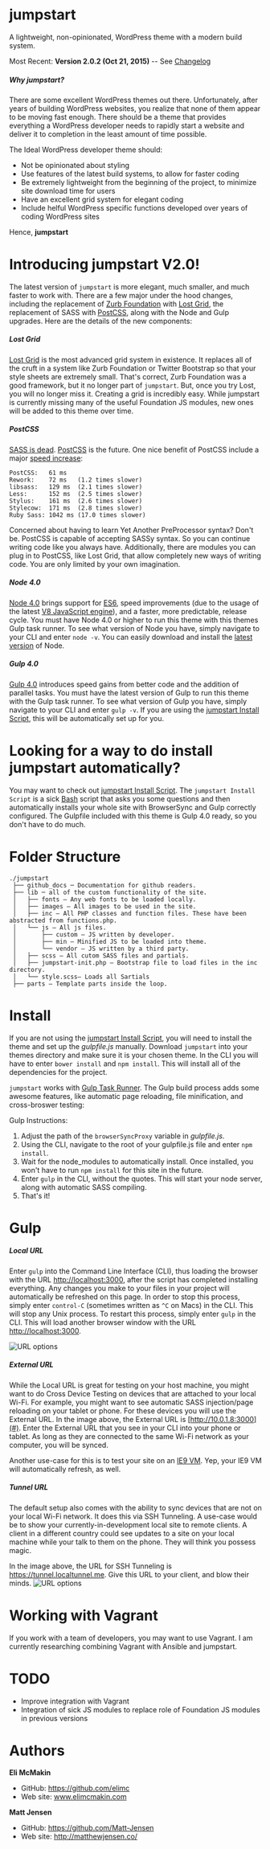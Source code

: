 **jumpstart**
===========================

A lightweight, non-opinionated, WordPress theme with a modern build system.

Most Recent: **Version 2.0.2 (Oct 21, 2015)** -- See [Changelog](./github_docs/CHANGELOG.md)

##### Why jumpstart?
There are some excellent WordPress themes out there. Unfortunately, after years of building WordPress websites, you realize that none of them appear to be moving fast enough. There should be a theme that provides everything a WordPress developer needs to rapidly start a website and deliver it to completion in the least amount of time possible.

The Ideal WordPress developer theme should:

* Not be opinionated about styling
* Use features of the latest build systems, to allow for faster coding
* Be extremely lightweight from the beginning of the project, to minimize site download time for users
* Have an excellent grid system for elegant coding
* Include helful WordPress specific functions developed over years of coding WordPress sites 

Hence, **jumpstart**

# Introducing jumpstart V2.0!

The latest version of `jumpstart` is more elegant, much smaller, and much faster to work with. There are a few major under the hood changes, including the replacement of [Zurb Foundation](http://foundation.zurb.com/) with [Lost Grid](https://github.com/corysimmons/lost), the replacement of SASS with [PostCSS](https://github.com/postcss/postcss), along with the Node and Gulp upgrades. Here are the details of the new components:

##### Lost Grid
[Lost Grid](https://github.com/corysimmons/lost) is the most advanced grid system in existence. It replaces all of the cruft in a system like Zurb Foundation or Twitter Bootstrap so that your style sheets are extremely small. That's correct, Zurb Foundation was a good framework, but it no longer part of `jumpstart`. But, once you try Lost, you will no longer miss it. Creating a grid is incredibly easy. While jumpstart is currently missing many of the useful Foundation JS modules, new ones will be added to this theme over time.

##### PostCSS
[SASS is dead](https://www.youtube.com/watch?v=1yUFTrAxTzg). [PostCSS](https://github.com/postcss/postcss) is the future. One nice benefit of PostCSS include a major [speed increase](https://github.com/postcss/benchmark):

```
PostCSS:   61 ms
Rework:    72 ms   (1.2 times slower)
libsass:   129 ms  (2.1 times slower)
Less:      152 ms  (2.5 times slower)
Stylus:    161 ms  (2.6 times slower)
Stylecow:  171 ms  (2.8 times slower)
Ruby Sass: 1042 ms (17.0 times slower)
```

Concerned about having to learn Yet Another PreProcessor syntax? Don't be. PostCSS is capable of accepting SASSy syntax. So you can continue writing code like you always have. Additionally, there are modules you can plug in to PostCSS, like Lost Grid, that allow completely new ways of writing code. You are only limited by your own imagination.

##### Node 4.0
[Node 4.0](https://nodejs.org/en/) brings support for [ES6](https://nodejs.org/en/docs/es6/), speed improvements (due to the usage of the latest [V8 JavaScript engine](https://developers.google.com/v8/)), and a faster, more predictable, release cycle. You must have Node 4.0 or higher to run this theme with this themes Gulp task runner. To see what version of Node you have, simply navigate to your CLI and enter `node -v`. You can easily download and install the [latest version](https://nodejs.org/en/) of Node.

##### Gulp 4.0
[Gulp 4.0](https://github.com/gulpjs/gulp/blob/4.0/CHANGELOG.md) introduces speed gains from better code and the addition of parallel tasks. You must have the latest version of Gulp to run this theme with the Gulp task runner. To see what version of Gulp you have, simply navigate to your CLI and enter `gulp -v`. If you are using the [jumpstart Install Script](https://github.com/elimc/jumpstart-install-script), this will be automatically set up for you.

# Looking for a way to do install jumpstart automatically?

You may want to check out [jumpstart Install Script](https://github.com/elimc/jumpstart-install-script). The `jumpstart Install Script` is a sick [Bash](https://www.wikiwand.com/en/Bash_(Unix_shell)) script that asks you some questions and then automatically installs your whole site with BrowserSync and Gulp correctly configured. The Gulpfile included with this theme is Gulp 4.0 ready, so you don't have to do much.

# Folder Structure
```
./jumpstart
 ├── github_docs ─ Documentation for github readers.
 ├── lib ─ all of the custom functionality of the site.
 │   ├── fonts — Any web fonts to be loaded locally.
 │   ├── images — All images to be used in the site.
 │   ├── inc — All PHP classes and function files. These have been abstracted from functions.php.
 │   └── js — All js files.
 │       ├── custom — JS written by developer.
 │       ├── min — Minified JS to be loaded into theme.
 │       └── vendor — JS written by a third party.
 │   ├── scss — All cutom SASS files and partials.
 │   ├── jumpstart-init.php — Bootstrap file to load files in the inc directory.
 │   └── style.scss— Loads all Sartials
 ├── parts — Template parts inside the loop. 
```
# Install

If you are not using the [jumpstart Install Script](https://github.com/elimc/jumpstart-install-script), you will need to install the theme and set up the *gulpfile.js* manually. Download `jumpstart` into your themes directory and make sure it is your chosen theme. In the CLI you will have to enter `bower install` and `npm install`. This will install all of the dependencies for the project.

`jumpstart` works with [Gulp Task Runner](http://gulpjs.com/). The Gulp build process adds some awesome features, like automatic page reloading, file minification, and cross-broswer testing:

Gulp Instructions:

1. Adjust the path of the `browserSyncProxy` variable in *gulpfile.js*.
2. Using the CLI, navigate to the root of your gulpfile.js file and enter `npm install`.
3. Wait for the node_modules to automatically install. Once installed, you won't have to run `npm install` for this site in the future.
4. Enter `gulp` in the CLI, without the quotes. This will start your node server, along with automatic SASS compiling.
5. That's it!

# Gulp
##### Local URL
Enter `gulp` into the Command Line Interface (CLI), thus loading the browser with the URL [http://localhost:3000](#), after the script has completed installing everything. Any changes you make to your files in your project will automatically be refreshed on this page. In order to stop this process, simply enter `control-C` (sometimes written as `^C` on Macs) in the CLI. This will stop any Unix process. To restart this process, simply enter `gulp` in the CLI. This will load another browser window with the URL [http://localhost:3000](#).

![URL options](./github_docs/gulp.jpg)

##### External URL
While the Local URL is great for testing on your host machine, you might want to do Cross Device Testing on devices that are attached to your local Wi-Fi. For example, you might want to see automatic SASS injection/page reloading on your tablet or phone. For these devices you will use the External URL. In the image above, the External URL is [http://10.0.1.8:3000](#). Enter the External URL that you see in your CLI into your phone or tablet. As long as they are connected to the same Wi-Fi network as your computer, you will be synced.

Another use-case for this is to test your site on an [IE9 VM](http://dev.modern.ie/tools/vms/). Yep, your IE9 VM will automatically refresh, as well.

##### Tunnel URL
The default setup also comes with the ability to sync devices that are not on your local Wi-Fi network. It does this via SSH Tunneling. A use-case would be to show your currently-in-development local site to remote clients. A client in a different country could see updates to a site on your local machine while your talk to them on the phone. They will think you possess magic.

In the image above, the URL for SSH Tunneling is https://tunnel.localtunnel.me. Give this URL to your client, and blow their minds.
![URL options](./github_docs/browsersync_urls_web.png)

# Working with Vagrant
If you work with a team of developers, you may want to use Vagrant. I am currently researching combining Vagrant with Ansible and jumpstart.

# TODO

* Improve integration with Vagrant
* Integration of sick JS modules to replace role of Foundation JS modules in previous versions

# Authors

**Eli McMakin**

* GitHub: https://github.com/elimc
* Web site: www.elimcmakin.com

**Matt Jensen**

* GitHub: https://github.com/Matt-Jensen
* Web site: http://matthewjensen.co/